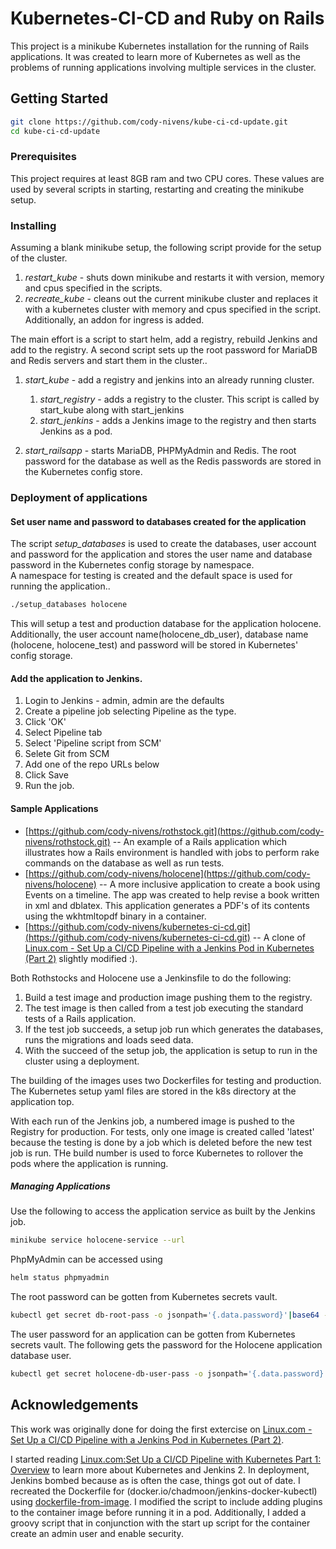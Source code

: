 # Kubernetes-CI-CD and Ruby on Rails

This project is a minikube Kubernetes installation for the running of Rails applications.  It was created to learn more of 
Kubernetes as well as the problems of running applications involving multiple services in the cluster.

## Getting Started

```sh
git clone https://github.com/cody-nivens/kube-ci-cd-update.git
cd kube-ci-cd-update
```

### Prerequisites

This project requires at least 8GB ram and two CPU cores.  These values are used by several scripts in starting, restarting
and creating the minikube setup.

### Installing

Assuming a blank minikube setup, the following script provide for the setup of the cluster.
  1.  *restart\_kube* - shuts down minikube and restarts it with version, memory and cpus specified in the scripts.
  2.  *recreate\_kube* - cleans out the current minikube cluster and replaces it with a kubernetes cluster with memory and cpus specified in the script.  Additionally, an addon for ingress is added.

The main effort is a script to start helm, add a registry, rebuild Jenkins and add to the registry.  A second script sets up the root password for MariaDB and Redis servers and start them in the cluster..
  1.  *start\_kube* - add a registry and jenkins into an already running cluster. 
      1.  *start\_registry* - adds a registry to the cluster.  This script is called by start\_kube along with start\_jenkins
      2.  *start\_jenkins* - adds a Jenkins image to the registry and then starts Jenkins as a pod.

  2. *start\_railsapp* - starts MariaDB, PHPMyAdmin and Redis.  The root password for the database as well as the Redis passwords are stored in the Kubernetes config store.

### Deployment of applications

#### Set user name and password to databases created for the application

The  script *setup\_databases* is used to create the databases, user account and password for the application and
 stores the user name and database password in the Kubernetes config storage by namespace.  
A namespace for testing is created and the default space is used for running the application..

```sh
./setup_databases holocene
```

This will setup a test and production database for the application holocene.  
Additionally, the user account name(holocene\_db\_user), database name (holocene, holocene\_test) and password will be stored in Kubernetes' config storage.

#### Add the application to Jenkins.

1. Login to Jenkins - admin, admin are the defaults
1. Create a pipeline job selecting Pipeline as the type.
1. Click 'OK'
1. Select Pipeline tab
1. Select 'Pipeline script from SCM'
1. Selete Git from SCM
1. Add one of the repo URLs below
1. Click Save
1. Run the job.

#### Sample Applications

* [https://github.com/cody-nivens/rothstock.git](https://github.com/cody-nivens/rothstock.git) -- An example of a Rails application which illustrates how a Rails environment is handled with jobs to perform rake commands on the database as well as run tests.
* [https://github.com/cody-nivens/holocene](https://github.com/cody-nivens/holocene) -- A more inclusive application to create a book using Events on a timeline.  The app was created to help revise a book written in xml and dblatex. This application generates a PDF's of its contents using the wkhtmltopdf binary in a container.
* [https://github.com/cody-nivens/kubernetes-ci-cd.git](https://github.com/cody-nivens/kubernetes-ci-cd.git) -- A clone of [Linux.com - Set Up a CI/CD Pipeline with a Jenkins Pod in Kubernetes (Part 2)](https://www.linux.com/blog/learn/chapter/Intro-to-Kubernetes/2017/6/set-cicd-pipeline-jenkins-pod-kubernetes-part-2) slightly modified :).

Both Rothstocks and Holocene use a Jenkinsfile to do the following:
1.  Build a test image and production image pushing them to the registry.
2.  The test image is then called from a test job executing the standard tests of a Rails application.
3.  If the test job succeeds, a setup job run which generates the databases, runs the migrations and loads seed data.
4.  With the succeed of the setup job, the application is setup to run in the cluster using a deployment.

The building of the images uses two Dockerfiles for testing and production.  
The Kubernetes setup yaml files are stored in the k8s directory at the application top. 

With each run of the Jenkins job, a numbered image is pushed to the Registry for production.  For tests, only one 
image is created called 'latest' because the testing is done by a job which is deleted before the new test job is run.
THe build number is used to force Kubernetes to rollover the pods where the application is running.

##### Managing Applications

Use the following to access the application service as built by the Jenkins job.
```sh
minikube service holocene-service --url
```
PhpMyAdmin can be accessed using
```sh
helm status phpmyadmin
```
The root password can be gotten from Kubernetes secrets vault.
```sh
kubectl get secret db-root-pass -o jsonpath='{.data.password}'|base64 --decode
```
The user password for an application can be gotten from Kubernetes secrets vault.  The following gets the password for the Holocene application database user.
```sh
kubectl get secret holocene-db-user-pass -o jsonpath='{.data.password}'|base64 --decode
```

## Acknowledgements

This work was originally done for doing the first extercise on [Linux.com - Set Up a CI/CD Pipeline with a Jenkins Pod in Kubernetes (Part 2)](https://www.linux.com/blog/learn/chapter/Intro-to-Kubernetes/2017/6/set-cicd-pipeline-jenkins-pod-kubernetes-part-2).

I started reading [Linux.com:Set Up a CI/CD Pipeline with Kubernetes Part 1: Overview](https://www.linux.com/blog/learn/chapter/Intro-to-Kubernetes/2017/5/set-cicd-pipeline-kubernetes-part-1-overview) to learn more about Kubernetes and Jenkins 2.  In deployment, Jenkins bombed because as is often the case, things got out of date.
I recreated the Dockerfile for (docker.io/chadmoon/jenkins-docker-kubectl) using [dockerfile-from-image](https://stackoverflow.com/questions/19104847/how-to-generate-a-dockerfile-from-an-image?utm_medium=organic&utm_source=google_rich_qa&utm_campaign=google_rich_qa).  I modified the script to include adding plugins to the container image before running it in a pod.  Additionally, I added a groovy script that in conjunction with the start up script for the container create an admin user and enable security.

